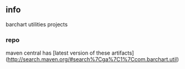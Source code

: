 <!--

    Copyright (C) 2011-2013 Barchart, Inc. <http://www.barchart.com/>

    All rights reserved. Licensed under the OSI BSD License.

    http://www.opensource.org/licenses/bsd-license.php

-->
## info

barchart utilities projects 

### repo

maven central has
[latest version of these artifacts]
(http://search.maven.org/#search%7Cga%7C1%7Ccom.barchart.util)
